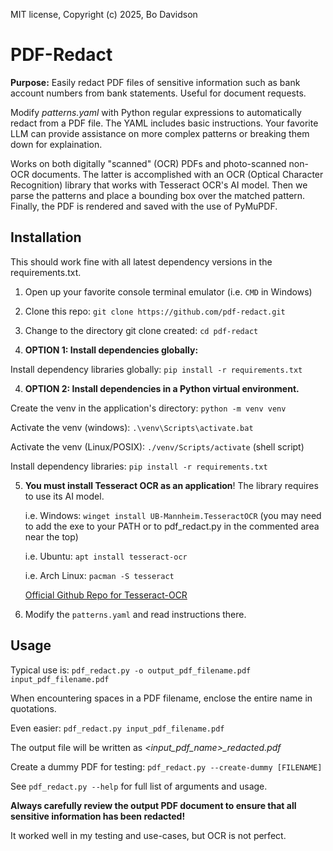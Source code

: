MIT license, Copyright (c) 2025, Bo Davidson

# PDF-Redact
**Purpose:** Easily redact PDF files of sensitive information such as bank account numbers from bank statements. Useful for document requests.

Modify *patterns.yaml* with Python regular expressions to automatically redact from a PDF file. The YAML includes basic instructions.
Your favorite LLM can provide assistance on more complex patterns or breaking them down for explaination.

Works on both digitally "scanned" (OCR) PDFs and photo-scanned non-OCR documents.
The latter is accomplished with an OCR (Optical Character Recognition) library that works with Tesseract OCR's AI model.
Then we parse the patterns and place a bounding box over the matched pattern.
Finally, the PDF is rendered and saved with the use of PyMuPDF.

## Installation
This should work fine with all latest dependency versions in the requirements.txt. 

1. Open up your favorite console terminal emulator (i.e. `CMD` in Windows)


2. Clone this repo: `git clone https://github.com/pdf-redact.git`


3. Change to the directory git clone created: `cd pdf-redact`


4. **OPTION 1: Install dependencies globally:**

Install dependency libraries globally: `pip install -r requirements.txt`

4. **OPTION 2: Install dependencies in a Python virtual environment.**

Create the venv in the application's directory: `python -m venv venv`

Activate the venv (windows): `.\venv\Scripts\activate.bat`

Activate the venv (Linux/POSIX): `./venv/Scripts/activate` (shell script)

Install dependency libraries: `pip install -r requirements.txt`


5. **You must install Tesseract OCR as an application**! The library requires to use its AI model.

   i.e. Windows: `winget install UB-Mannheim.TesseractOCR` (you may need to add the exe to your PATH or to pdf_redact.py in the commented area near the top)
   
   i.e. Ubuntu: `apt install tesseract-ocr` 
   
   i.e. Arch Linux: `pacman -S tesseract`
   
   [Official Github Repo for Tesseract-OCR](https://github.com/tesseract-ocr/tesseract)
   

6. Modify the `patterns.yaml` and read instructions there.


## Usage

Typical use is: `pdf_redact.py -o output_pdf_filename.pdf input_pdf_filename.pdf`

When encountering spaces in a PDF filename, enclose the entire name in quotations.


Even easier: `pdf_redact.py input_pdf_filename.pdf`

The output file will be written as *<input_pdf_name>_redacted.pdf*


Create a dummy PDF for testing: `pdf_redact.py --create-dummy [FILENAME]`


See `pdf_redact.py --help` for full list of arguments and usage.

**Always carefully review the output PDF document to ensure that all sensitive information has been redacted!**

It worked well in my testing and use-cases, but OCR is not perfect. 
